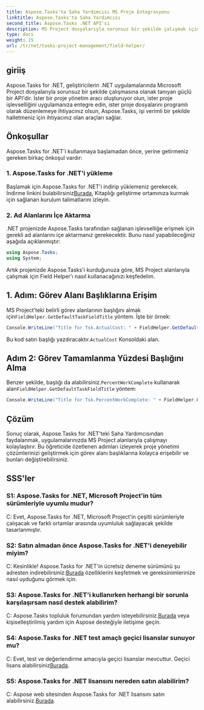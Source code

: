 ```yaml
---
title: Aspose.Tasks'ta Saha Yardımcısı MS Proje Entegrasyonu
linktitle: Aspose.Tasks'ta Saha Yardımcısı
second_title: Aspose.Tasks .NET API'si
description: MS Project dosyalarıyla sorunsuz bir şekilde çalışmak için Aspose.Tasks for .NET'ten nasıl yararlanacağınızı öğrenin.
type: docs
weight: 15
url: /tr/net/tasks-project-management/field-helper/
---
```

## giriiş

Aspose.Tasks for .NET, geliştiricilerin .NET uygulamalarında Microsoft Project dosyalarıyla sorunsuz bir şekilde çalışmasına olanak tanıyan güçlü bir API'dir. İster bir proje yönetim aracı oluşturuyor olun, ister proje işlevselliğini uygulamanıza entegre edin, ister proje dosyalarını programlı olarak düzenlemeye ihtiyacınız olsun, Aspose.Tasks, işi verimli bir şekilde halletmeniz için ihtiyacınız olan araçları sağlar.

## Önkoşullar

Aspose.Tasks for .NET'i kullanmaya başlamadan önce, yerine getirmeniz gereken birkaç önkoşul vardır:

### 1. Aspose.Tasks for .NET'i yükleme

 Başlamak için Aspose.Tasks for .NET'i indirip yüklemeniz gerekecek. İndirme linkini bulabilirsiniz[Burada](https://releases.aspose.com/tasks/net/), Kitaplığı geliştirme ortamınıza kurmak için sağlanan kurulum talimatlarını izleyin.

### 2. Ad Alanlarını İçe Aktarma

.NET projenizde Aspose.Tasks tarafından sağlanan işlevselliğe erişmek için gerekli ad alanlarını içe aktarmanız gerekecektir. Bunu nasıl yapabileceğiniz aşağıda açıklanmıştır:

```csharp
using Aspose.Tasks;
using System;

```

Artık projenizde Aspose.Tasks'i kurduğunuza göre, MS Project alanlarıyla çalışmak için Field Helper'ı nasıl kullanacağınızı keşfedelim.

## 1. Adım: Görev Alanı Başlıklarına Erişim

 MS Project'teki belirli görev alanlarının başlığını almak için`FieldHelper.GetDefaultTaskFieldTitle` yöntem. İşte bir örnek:

```csharp
Console.WriteLine("Title for Tsk.ActualCost: " + FieldHelper.GetDefaultTaskFieldTitle(Tsk.ActualCost.KeyType));
```

 Bu kod satırı başlığı yazdıracaktır.`ActualCost` Konsoldaki alan.

## Adım 2: Görev Tamamlanma Yüzdesi Başlığını Alma

 Benzer şekilde, başlığı da alabilirsiniz.`PercentWorkComplete` kullanarak alan`FieldHelper.GetDefaultTaskFieldTitle` yöntem:

```csharp
Console.WriteLine("Title for Tsk.PercentWorkComplete: " + FieldHelper.GetDefaultTaskFieldTitle(Tsk.PercentWorkComplete.KeyType));
```

## Çözüm

Sonuç olarak, Aspose.Tasks for .NET'teki Saha Yardımcısından faydalanmak, uygulamalarınızda MS Project alanlarıyla çalışmayı kolaylaştırır. Bu öğreticide özetlenen adımları izleyerek proje yönetimi çözümlerinizi geliştirmek için görev alanı başlıklarına kolayca erişebilir ve bunları değiştirebilirsiniz.

## SSS'ler

### S1: Aspose.Tasks for .NET, Microsoft Project'in tüm sürümleriyle uyumlu mudur?

C: Evet, Aspose.Tasks for .NET, Microsoft Project'in çeşitli sürümleriyle çalışacak ve farklı ortamlar arasında uyumluluk sağlayacak şekilde tasarlanmıştır.

### S2: Satın almadan önce Aspose.Tasks for .NET'i deneyebilir miyim?

 C: Kesinlikle! Aspose.Tasks for .NET'in ücretsiz deneme sürümünü şu adresten indirebilirsiniz:[Burada](https://releases.aspose.com/) özelliklerini keşfetmek ve gereksinimlerinize nasıl uyduğunu görmek için.

### S3: Aspose.Tasks for .NET'i kullanırken herhangi bir sorunla karşılaşırsam nasıl destek alabilirim?

 C: Aspose.Tasks topluluk forumundan yardım isteyebilirsiniz.[Burada](https://forum.aspose.com/c/tasks/15) veya kişiselleştirilmiş yardım için Aspose desteğiyle iletişime geçin.

### S4: Aspose.Tasks for .NET test amaçlı geçici lisanslar sunuyor mu?

 C: Evet, test ve değerlendirme amacıyla geçici lisanslar mevcuttur. Geçici lisans alabilirsiniz[Burada](https://purchase.aspose.com/temporary-license/).

### S5: Aspose.Tasks for .NET lisansını nereden satın alabilirim?

 C: Aspose web sitesinden Aspose.Tasks for .NET lisansını satın alabilirsiniz.[Burada](https://purchase.aspose.com/buy).